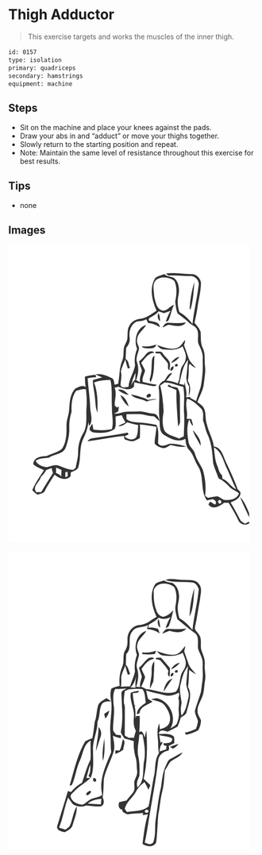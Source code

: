 # Thigh Adductor
> This exercise targets and works the muscles of the inner thigh.

``` 
id: 0157 
type: isolation 
primary: quadriceps 
secondary: hamstrings 
equipment: machine 
``` 

## Steps

 - Sit on the machine and place your knees against the pads.
 - Draw your abs in and “adduct” or move your thighs together.
 - Slowly return to the starting position and repeat.
 - Note: Maintain the same level of resistance throughout this exercise for best results.

## Tips

 - none

## Images

![](../svg/0157-relaxation.svg)

![](../svg/0157-tension.svg)
